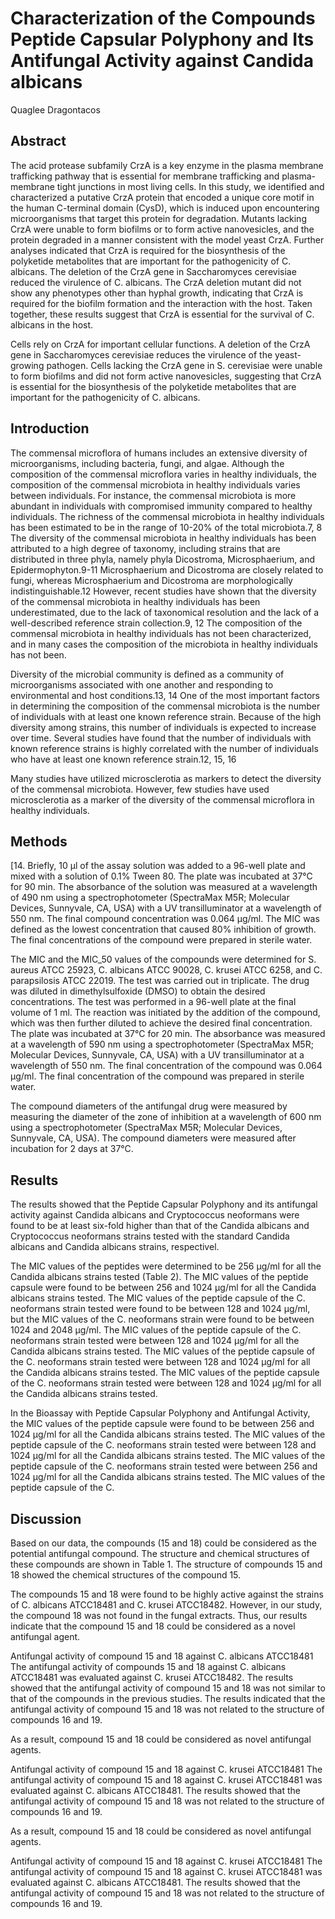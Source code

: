 # Characterization of the Compounds Peptide Capsular Polyphony and Its Antifungal Activity against Candida albicans
Quaglee Dragontacos


## Abstract
The acid protease subfamily CrzA is a key enzyme in the plasma membrane trafficking pathway that is essential for membrane trafficking and plasma-membrane tight junctions in most living cells. In this study, we identified and characterized a putative CrzA protein that encoded a unique core motif in the human C-terminal domain (CysD), which is induced upon encountering microorganisms that target this protein for degradation. Mutants lacking CrzA were unable to form biofilms or to form active nanovesicles, and the protein degraded in a manner consistent with the model yeast CrzA. Further analyses indicated that CrzA is required for the biosynthesis of the polyketide metabolites that are important for the pathogenicity of C. albicans. The deletion of the CrzA gene in Saccharomyces cerevisiae reduced the virulence of C. albicans. The CrzA deletion mutant did not show any phenotypes other than hyphal growth, indicating that CrzA is required for the biofilm formation and the interaction with the host. Taken together, these results suggest that CrzA is essential for the survival of C. albicans in the host.

Cells rely on CrzA for important cellular functions. A deletion of the CrzA gene in Saccharomyces cerevisiae reduces the virulence of the yeast-growing pathogen. Cells lacking the CrzA gene in S. cerevisiae were unable to form biofilms and did not form active nanovesicles, suggesting that CrzA is essential for the biosynthesis of the polyketide metabolites that are important for the pathogenicity of C. albicans.


## Introduction
The commensal microflora of humans includes an extensive diversity of microorganisms, including bacteria, fungi, and algae. Although the composition of the commensal microflora varies in healthy individuals, the composition of the commensal microbiota in healthy individuals varies between individuals. For instance, the commensal microbiota is more abundant in individuals with compromised immunity compared to healthy individuals. The richness of the commensal microbiota in healthy individuals has been estimated to be in the range of 10-20% of the total microbiota.7, 8 The diversity of the commensal microbiota in healthy individuals has been attributed to a high degree of taxonomy, including strains that are distributed in three phyla, namely phyla Dicostroma, Microsphaerium, and Epidermophyton.9-11 Microsphaerium and Dicostroma are closely related to fungi, whereas Microsphaerium and Dicostroma are morphologically indistinguishable.12 However, recent studies have shown that the diversity of the commensal microbiota in healthy individuals has been underestimated, due to the lack of taxonomical resolution and the lack of a well-described reference strain collection.9, 12 The composition of the commensal microbiota in healthy individuals has not been characterized, and in many cases the composition of the microbiota in healthy individuals has not been.

Diversity of the microbial community is defined as a community of microorganisms associated with one another and responding to environmental and host conditions.13, 14 One of the most important factors in determining the composition of the commensal microbiota is the number of individuals with at least one known reference strain. Because of the high diversity among strains, this number of individuals is expected to increase over time. Several studies have found that the number of individuals with known reference strains is highly correlated with the number of individuals who have at least one known reference strain.12, 15, 16

Many studies have utilized microsclerotia as markers to detect the diversity of the commensal microbiota. However, few studies have used microsclerotia as a marker of the diversity of the commensal microflora in healthy individuals.


## Methods
[14. Briefly, 10 µl of the assay solution was added to a 96-well plate and mixed with a solution of 0.1% Tween 80. The plate was incubated at 37°C for 90 min. The absorbance of the solution was measured at a wavelength of 490 nm using a spectrophotometer (SpectraMax M5R; Molecular Devices, Sunnyvale, CA, USA) with a UV transilluminator at a wavelength of 550 nm. The final compound concentration was 0.064 µg/ml. The MIC was defined as the lowest concentration that caused 80% inhibition of growth. The final concentrations of the compound were prepared in sterile water.

The MIC and the MIC_50 values of the compounds were determined for S. aureus ATCC 25923, C. albicans ATCC 90028, C. krusei ATCC 6258, and C. parapsilosis ATCC 22019. The test was carried out in triplicate. The drug was diluted in dimethylsulfoxide (DMSO) to obtain the desired concentrations. The test was performed in a 96-well plate at the final volume of 1 ml. The reaction was initiated by the addition of the compound, which was then further diluted to achieve the desired final concentration. The plate was incubated at 37°C for 20 min. The absorbance was measured at a wavelength of 590 nm using a spectrophotometer (SpectraMax M5R; Molecular Devices, Sunnyvale, CA, USA) with a UV transilluminator at a wavelength of 550 nm. The final concentration of the compound was 0.064 µg/ml. The final concentration of the compound was prepared in sterile water.

The compound diameters of the antifungal drug were measured by measuring the diameter of the zone of inhibition at a wavelength of 600 nm using a spectrophotometer (SpectraMax M5R; Molecular Devices, Sunnyvale, CA, USA). The compound diameters were measured after incubation for 2 days at 37°C.


## Results
The results showed that the Peptide Capsular Polyphony and its antifungal activity against Candida albicans and Cryptococcus neoformans were found to be at least six-fold higher than that of the Candida albicans and Cryptococcus neoformans strains tested with the standard Candida albicans and Candida albicans strains, respectivel.

The MIC values of the peptides were determined to be 256 µg/ml for all the Candida albicans strains tested (Table 2). The MIC values of the peptide capsule were found to be between 256 and 1024 µg/ml for all the Candida albicans strains tested. The MIC values of the peptide capsule of the C. neoformans strain tested were found to be between 128 and 1024 µg/ml, but the MIC values of the C. neoformans strain were found to be between 1024 and 2048 µg/ml. The MIC values of the peptide capsule of the C. neoformans strain tested were between 128 and 1024 µg/ml for all the Candida albicans strains tested. The MIC values of the peptide capsule of the C. neoformans strain tested were between 128 and 1024 µg/ml for all the Candida albicans strains tested. The MIC values of the peptide capsule of the C. neoformans strain tested were between 128 and 1024 µg/ml for all the Candida albicans strains tested.

In the Bioassay with Peptide Capsular Polyphony and Antifungal Activity, the MIC values of the peptide capsule were found to be between 256 and 1024 µg/ml for all the Candida albicans strains tested. The MIC values of the peptide capsule of the C. neoformans strain tested were between 128 and 1024 µg/ml for all the Candida albicans strains tested. The MIC values of the peptide capsule of the C. neoformans strain tested were between 256 and 1024 µg/ml for all the Candida albicans strains tested. The MIC values of the peptide capsule of the C.


## Discussion

Based on our data, the compounds (15 and 18) could be considered as the potential antifungal compound. The structure and chemical structures of these compounds are shown in Table 1. The structure of compounds 15 and 18 showed the chemical structures of the compound 15.

The compounds 15 and 18 were found to be highly active against the strains of C. albicans ATCC18481 and C. krusei ATCC18482. However, in our study, the compound 18 was not found in the fungal extracts. Thus, our results indicate that the compound 15 and 18 could be considered as a novel antifungal agent.

Antifungal activity of compound 15 and 18 against C. albicans ATCC18481
The antifungal activity of compounds 15 and 18 against C. albicans ATCC18481 was evaluated against C. krusei ATCC18482. The results showed that the antifungal activity of compound 15 and 18 was not similar to that of the compounds in the previous studies. The results indicated that the antifungal activity of compound 15 and 18 was not related to the structure of compounds 16 and 19.

As a result, compound 15 and 18 could be considered as novel antifungal agents.

Antifungal activity of compound 15 and 18 against C. krusei ATCC18481
The antifungal activity of compound 15 and 18 against C. krusei ATCC18481 was evaluated against C. albicans ATCC18481. The results showed that the antifungal activity of compound 15 and 18 was not related to the structure of compounds 16 and 19.

As a result, compound 15 and 18 could be considered as novel antifungal agents.

Antifungal activity of compound 15 and 18 against C. krusei ATCC18481
The antifungal activity of compound 15 and 18 against C. krusei ATCC18481 was evaluated against C. albicans ATCC18481. The results showed that the antifungal activity of compound 15 and 18 was not related to the structure of compounds 16 and 19.
